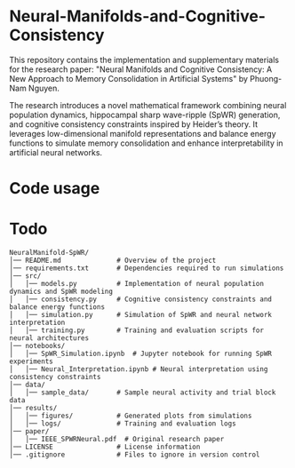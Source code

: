 # Neural-Manifolds-and-Cognitive-Consistency
This repository contains the implementation and supplementary materials for the research paper:
"Neural Manifolds and Cognitive Consistency: A New Approach to Memory Consolidation in Artificial Systems"
by Phuong-Nam Nguyen.

The research introduces a novel mathematical framework combining neural population dynamics, hippocampal sharp wave-ripple (SpWR) generation, and cognitive consistency constraints inspired by Heider’s theory. It leverages low-dimensional manifold representations and balance energy functions to simulate memory consolidation and enhance interpretability in artificial neural networks.

# Code usage


# Todo
```hash
NeuralManifold-SpWR/
│── README.md              # Overview of the project
│── requirements.txt       # Dependencies required to run simulations
│── src/
│   │── models.py          # Implementation of neural population dynamics and SpWR modeling
│   │── consistency.py     # Cognitive consistency constraints and balance energy functions
│   │── simulation.py      # Simulation of SpWR and neural network interpretation
│   │── training.py        # Training and evaluation scripts for neural architectures
│── notebooks/
│   │── SpWR_Simulation.ipynb  # Jupyter notebook for running SpWR experiments
│   │── Neural_Interpretation.ipynb # Neural interpretation using consistency constraints
│── data/
│   │── sample_data/       # Sample neural activity and trial block data
│── results/
│   │── figures/           # Generated plots from simulations
│   │── logs/              # Training and evaluation logs
│── paper/
│   │── IEEE_SPWRNeural.pdf  # Original research paper
│── LICENSE                # License information
│── .gitignore             # Files to ignore in version control
```
